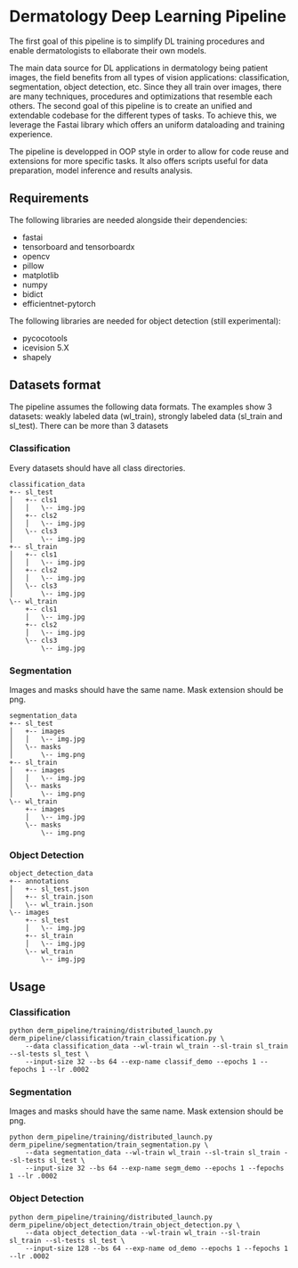 # Dermatology Deep Learning Pipeline
The first goal of this pipeline is to simplify DL training procedures and enable dermatologists to ellaborate
their own models. 

The main data source for DL applications in dermatology being patient images, the field benefits from all
types of vision applications: classification, segmentation, object detection, etc.
Since they all train over images, there are many techniques, procedures and optimizations that resemble each others.
The second goal of this pipeline is to create an unified and extendable codebase for the different types of tasks.
To achieve this, we leverage the Fastai library which offers an uniform dataloading and training experience.

The pipeline is developped in OOP style in order to allow for code reuse and extensions for more specific tasks.
It also offers scripts useful for data preparation, model inference and results analysis.

## Requirements
The following libraries are needed alongside their dependencies:
* fastai
* tensorboard and tensorboardx
* opencv
* pillow 
* matplotlib
* numpy
* bidict
* efficientnet-pytorch

The following libraries are needed for object detection (still experimental):
* pycocotools
* icevision 5.X
* shapely

## Datasets format
The pipeline assumes the following data formats.
The examples show 3 datasets: weakly labeled data (wl_train), strongly labeled data (sl_train and sl_test).
There can be more than 3 datasets
### Classification
Every datasets should have all class directories. 
```
classification_data
+-- sl_test
│   +-- cls1
│   │   \-- img.jpg
│   +-- cls2
│   │   \-- img.jpg
│   \-- cls3
│       \-- img.jpg
+-- sl_train
│   +-- cls1
│   │   \-- img.jpg
│   +-- cls2
│   │   \-- img.jpg
│   \-- cls3
│       \-- img.jpg
\-- wl_train
    +-- cls1
    │   \-- img.jpg
    +-- cls2
    │   \-- img.jpg
    \-- cls3
        \-- img.jpg
```
### Segmentation
Images and masks should have the same name. Mask extension should be png.
```
segmentation_data
+-- sl_test
│   +-- images
│   │   \-- img.jpg
│   \-- masks
│       \-- img.png
+-- sl_train
│   +-- images
│   │   \-- img.jpg
│   \-- masks
│       \-- img.png
\-- wl_train
    +-- images
    │   \-- img.jpg
    \-- masks
        \-- img.png
```
### Object Detection
```
object_detection_data
+-- annotations
│   +-- sl_test.json
│   +-- sl_train.json
│   \-- wl_train.json
\-- images
    +-- sl_test
    │   \-- img.jpg
    +-- sl_train
    │   \-- img.jpg
    \-- wl_train
        \-- img.jpg
```
## Usage

### Classification
```
python derm_pipeline/training/distributed_launch.py derm_pipeline/classification/train_classification.py \
    --data classification_data --wl-train wl_train --sl-train sl_train --sl-tests sl_test \
    --input-size 32 --bs 64 --exp-name classif_demo --epochs 1 --fepochs 1 --lr .0002
```
### Segmentation
Images and masks should have the same name. Mask extension should be png.
```
python derm_pipeline/training/distributed_launch.py derm_pipeline/segmentation/train_segmentation.py \
    --data segmentation_data --wl-train wl_train --sl-train sl_train --sl-tests sl_test \
    --input-size 32 --bs 64 --exp-name segm_demo --epochs 1 --fepochs 1 --lr .0002
```
### Object Detection
```
python derm_pipeline/training/distributed_launch.py derm_pipeline/object_detection/train_object_detection.py \
    --data object_detection_data --wl-train wl_train --sl-train sl_train --sl-tests sl_test \
    --input-size 128 --bs 64 --exp-name od_demo --epochs 1 --fepochs 1 --lr .0002
```

